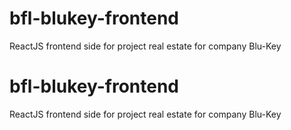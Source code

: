 # bfl-blukey-frontend
ReactJS frontend side for project real estate for company Blu-Key

# bfl-blukey-frontend
ReactJS frontend side for project real estate for company Blu-Key